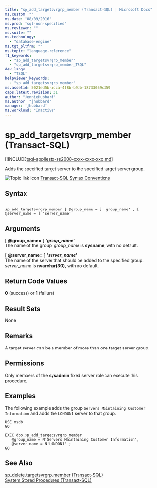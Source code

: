 ```yaml
---
title: "sp_add_targetsvrgrp_member (Transact-SQL) | Microsoft Docs"
ms.custom: ""
ms.date: "08/09/2016"
ms.prod: "sql-non-specified"
ms.reviewer: ""
ms.suite: ""
ms.technology: 
  - "database-engine"
ms.tgt_pltfrm: ""
ms.topic: "language-reference"
f1_keywords: 
  - "sp_add_targetsvrgrp_member"
  - "sp_add_targetsvrgrp_member_TSQL"
dev_langs: 
  - "TSQL"
helpviewer_keywords: 
  - "sp_add_targetsvrgrp_member"
ms.assetid: 5021ed5b-acca-4f8b-b9db-18733059c359
caps.latest.revision: 31
author: "JennieHubbard"
ms.author: "jhubbard"
manager: "jhubbard"
ms.workload: "Inactive"
---
```

# sp_add_targetsvrgrp_member (Transact-SQL)
[!INCLUDE[tsql-appliesto-ss2008-xxxx-xxxx-xxx_md](../../includes/tsql-appliesto-ss2008-xxxx-xxxx-xxx-md.md)]

  Adds the specified target server to the specified target server group.  
   
 ![Topic link icon](../../database-engine/configure-windows/media/topic-link.gif "Topic link icon") [Transact-SQL Syntax Conventions](../../t-sql/language-elements/transact-sql-syntax-conventions-transact-sql.md)  
  
## Syntax  
  
```  
  
sp_add_targetsvrgrp_member [ @group_name = ] 'group_name' , [ @server_name = ] 'server_name'   
```  
  
## Arguments  
 [ **@group_name=** ] **'***group_name***'**  
 The name of the group. *group_name* is **sysname**, with no default.  
  
 [ **@server_name=** ] **'***server_name***'**  
 The name of the server that should be added to the specified group. *server_name* is **nvarchar(30)**, with no default.  
  
## Return Code Values  
 **0** (success) or **1** (failure)  
  
## Result Sets  
 None  
  
## Remarks  
 A target server can be a member of more than one target server group.  
  
## Permissions  
 Only members of the **sysadmin** fixed server role can execute this procedure.  
  
## Examples  
 The following example adds the group `Servers Maintaining Customer Information` and adds the `LONDON1` server to that group.  
  
```  
USE msdb ;  
GO  
  
EXEC dbo.sp_add_targetsvrgrp_member  
   @group_name = N'Servers Maintaining Customer Information',  
   @server_name = N'LONDON1' ;  
GO  
```  
  
## See Also  
 [sp_delete_targetsvrgrp_member &#40;Transact-SQL&#41;](../../relational-databases/system-stored-procedures/sp-delete-targetsvrgrp-member-transact-sql.md)   
 [System Stored Procedures &#40;Transact-SQL&#41;](../../relational-databases/system-stored-procedures/system-stored-procedures-transact-sql.md)  
  
  
